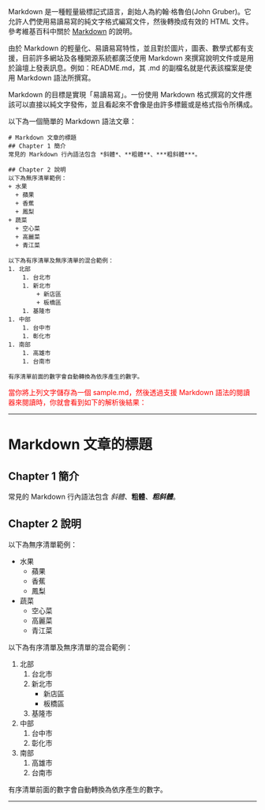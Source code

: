 Markdown 是一種輕量級標記式語言，創始人為約翰·格魯伯(John Gruber)。它允許人們使用易讀易寫的純文字格式編寫文件，然後轉換成有效的 HTML 文件。參考維基百科中關於 [Markdown](<https://zh.wikipedia.org/wiki/Markdown>) 的說明。

由於 Markdown 的輕量化、易讀易寫特性，並且對於圖片，圖表、數學式都有支援，目前許多網站及各種開源系統都廣泛使用 Markdown 來撰寫說明文件或是用於論壇上發表訊息。例如：README.md，其 .md 的副檔名就是代表該檔案是使用 Markdown 語法所撰寫。

Markdown 的目標是實現「易讀易寫」。一份使用 Markdown 格式撰寫的文件應該可以直接以純文字發佈，並且看起來不會像是由許多標籤或是格式指令所構成。

以下為一個簡單的 Markdown 語法文章：

```
# Markdown 文章的標題
## Chapter 1 簡介
常見的 Markdown 行內語法包含 *斜體*、**粗體**、***粗斜體***。

## Chapter 2 說明
以下為無序清單範例：
+ 水果
  + 蘋果
  + 香蕉
  + 鳳梨
+ 蔬菜
  + 空心菜
  + 高麗菜
  + 青江菜

以下為有序清單及無序清單的混合範例：
1. 北部
    1. 台北市
    1. 新北市
        + 新店區
        + 板橋區
    1. 基隆市
1. 中部
    1. 台中市
    1. 彰化市
1. 南部
    1. 高雄市
    1. 台南市

有序清單前面的數字會自動轉換為依序產生的數字。
```

<font color=red>當你將上列文字儲存為一個 sample.md，然後透過支援 Markdown 語法的閱讀器來閱讀時，你就會看到如下的解析後結果：</font>

***
# Markdown 文章的標題
## Chapter 1 簡介
常見的 Markdown 行內語法包含 *斜體*、**粗體**、***粗斜體***。

## Chapter 2 說明
以下為無序清單範例：
+ 水果
  + 蘋果
  + 香蕉
  + 鳳梨
+ 蔬菜
  + 空心菜
  + 高麗菜
  + 青江菜

以下為有序清單及無序清單的混合範例：
1. 北部
    1. 台北市
    1. 新北市
        + 新店區
        + 板橋區
    1. 基隆市
1. 中部
    1. 台中市
    1. 彰化市
1. 南部
    1. 高雄市
    1. 台南市

有序清單前面的數字會自動轉換為依序產生的數字。

***
